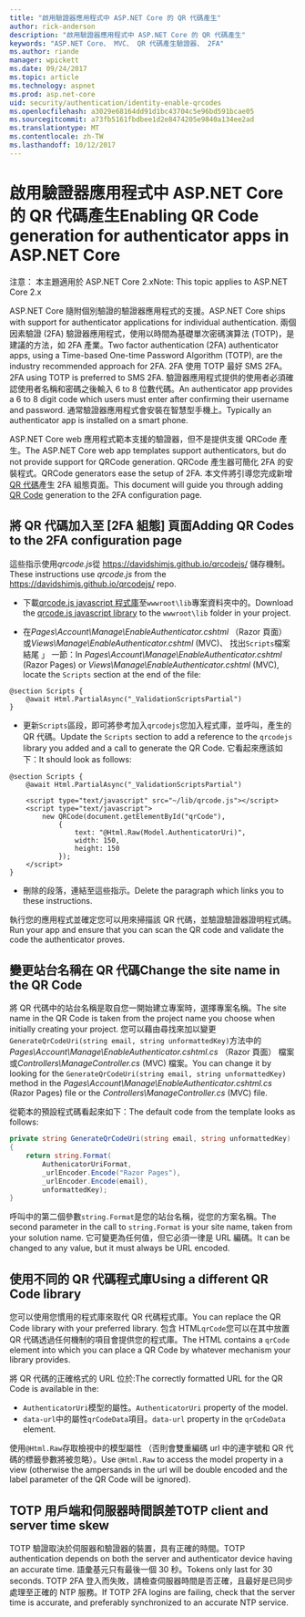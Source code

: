 ```yaml
---
title: "啟用驗證器應用程式中 ASP.NET Core 的 QR 代碼產生"
author: rick-anderson
description: "啟用驗證器應用程式中 ASP.NET Core 的 QR 代碼產生"
keywords: "ASP.NET Core、 MVC、 QR 代碼產生驗證器、 2FA"
ms.author: riande
manager: wpickett
ms.date: 09/24/2017
ms.topic: article
ms.technology: aspnet
ms.prod: asp.net-core
uid: security/authentication/identity-enable-qrcodes
ms.openlocfilehash: a3029e68164dd91d1bc43704c5e96bd591bcae05
ms.sourcegitcommit: a73fb5161fbdbee1d2e8474205e9840a134ee2ad
ms.translationtype: MT
ms.contentlocale: zh-TW
ms.lasthandoff: 10/12/2017
---
```

# <a name="enabling-qr-code-generation-for-authenticator-apps-in-aspnet-core"></a><span data-ttu-id="6f066-104">啟用驗證器應用程式中 ASP.NET Core 的 QR 代碼產生</span><span class="sxs-lookup"><span data-stu-id="6f066-104">Enabling QR Code generation for authenticator apps in ASP.NET Core</span></span>

<span data-ttu-id="6f066-105">注意： 本主題適用於 ASP.NET Core 2.x</span><span class="sxs-lookup"><span data-stu-id="6f066-105">Note: This topic applies to ASP.NET Core 2.x</span></span>

<span data-ttu-id="6f066-106">ASP.NET Core 隨附個別驗證的驗證器應用程式的支援。</span><span class="sxs-lookup"><span data-stu-id="6f066-106">ASP.NET Core ships with support for authenticator applications for individual authentication.</span></span> <span data-ttu-id="6f066-107">兩個因素驗證 (2FA) 驗證器應用程式，使用以時間為基礎單次密碼演算法 (TOTP)，是建議的方法，如 2FA 產業。</span><span class="sxs-lookup"><span data-stu-id="6f066-107">Two factor authentication (2FA) authenticator apps, using a Time-based One-time Password Algorithm (TOTP), are the industry recommended approach for 2FA.</span></span> <span data-ttu-id="6f066-108">2FA 使用 TOTP 最好 SMS 2FA。</span><span class="sxs-lookup"><span data-stu-id="6f066-108">2FA using TOTP is preferred to SMS 2FA.</span></span> <span data-ttu-id="6f066-109">驗證器應用程式提供的使用者必須確認使用者名稱和密碼之後輸入 6 to 8 位數代碼。</span><span class="sxs-lookup"><span data-stu-id="6f066-109">An authenticator app provides a 6 to 8 digit code which users must enter after confirming their username and password.</span></span> <span data-ttu-id="6f066-110">通常驗證器應用程式會安裝在智慧型手機上。</span><span class="sxs-lookup"><span data-stu-id="6f066-110">Typically an authenticator app is installed on a smart phone.</span></span>

<span data-ttu-id="6f066-111">ASP.NET Core web 應用程式範本支援的驗證器，但不是提供支援 QRCode 產生。</span><span class="sxs-lookup"><span data-stu-id="6f066-111">The ASP.NET Core web app templates support authenticators, but do not provide support for QRCode generation.</span></span> <span data-ttu-id="6f066-112">QRCode 產生器可簡化 2FA 的安裝程式。</span><span class="sxs-lookup"><span data-stu-id="6f066-112">QRCode generators ease the setup of 2FA.</span></span> <span data-ttu-id="6f066-113">本文件將引導您完成新增[QR 代碼](https://wikipedia.org/wiki/QR_code)產生 2FA 組態頁面。</span><span class="sxs-lookup"><span data-stu-id="6f066-113">This document will guide you through adding [QR Code](https://wikipedia.org/wiki/QR_code) generation to the 2FA configuration page.</span></span>

## <a name="adding-qr-codes-to-the-2fa-configuration-page"></a><span data-ttu-id="6f066-114">將 QR 代碼加入至 [2FA 組態] 頁面</span><span class="sxs-lookup"><span data-stu-id="6f066-114">Adding QR Codes to the 2FA configuration page</span></span>

<span data-ttu-id="6f066-115">這些指示使用*qrcode.js*從 https://davidshimjs.github.io/qrcodejs/ 儲存機制。</span><span class="sxs-lookup"><span data-stu-id="6f066-115">These instructions use *qrcode.js* from the https://davidshimjs.github.io/qrcodejs/ repo.</span></span>

* <span data-ttu-id="6f066-116">下載[qrcode.js javascript 程式庫](https://davidshimjs.github.io/qrcodejs/)至`wwwroot\lib`專案資料夾中的。</span><span class="sxs-lookup"><span data-stu-id="6f066-116">Download the [qrcode.js javascript library](https://davidshimjs.github.io/qrcodejs/) to the `wwwroot\lib` folder in your project.</span></span>

* <span data-ttu-id="6f066-117">在*Pages\Account\Manage\EnableAuthenticator.cshtml* （Razor 頁面） 或*Views\Manage\EnableAuthenticator.cshtml* (MVC)、 找出`Scripts`檔案結尾 」 一節：</span><span class="sxs-lookup"><span data-stu-id="6f066-117">In *Pages\Account\Manage\EnableAuthenticator.cshtml* (Razor Pages) or *Views\Manage\EnableAuthenticator.cshtml* (MVC), locate the `Scripts` section at the end of the file:</span></span>

```cshtml
@section Scripts {
    @await Html.PartialAsync("_ValidationScriptsPartial")
}
```

* <span data-ttu-id="6f066-118">更新`Scripts`區段，即可將參考加入`qrcodejs`您加入程式庫，並呼叫，產生的 QR 代碼。</span><span class="sxs-lookup"><span data-stu-id="6f066-118">Update the `Scripts` section to add a reference to the `qrcodejs` library you added and a call to generate the QR Code.</span></span> <span data-ttu-id="6f066-119">它看起來應該如下：</span><span class="sxs-lookup"><span data-stu-id="6f066-119">It should look as follows:</span></span>

```cshtml
@section Scripts {
    @await Html.PartialAsync("_ValidationScriptsPartial")

    <script type="text/javascript" src="~/lib/qrcode.js"></script>
    <script type="text/javascript">
        new QRCode(document.getElementById("qrCode"),
            {
                text: "@Html.Raw(Model.AuthenticatorUri)",
                width: 150,
                height: 150
            });
    </script>
}
```

* <span data-ttu-id="6f066-120">刪除的段落，連結至這些指示。</span><span class="sxs-lookup"><span data-stu-id="6f066-120">Delete the paragraph which links you to these instructions.</span></span>

<span data-ttu-id="6f066-121">執行您的應用程式並確定您可以用來掃描該 QR 代碼，並驗證驗證器證明程式碼。</span><span class="sxs-lookup"><span data-stu-id="6f066-121">Run your app and ensure that you can scan the QR code and validate the code the authenticator proves.</span></span>

## <a name="change-the-site-name-in-the-qr-code"></a><span data-ttu-id="6f066-122">變更站台名稱在 QR 代碼</span><span class="sxs-lookup"><span data-stu-id="6f066-122">Change the site name in the QR Code</span></span>

<span data-ttu-id="6f066-123">將 QR 代碼中的站台名稱是取自您一開始建立專案時，選擇專案名稱。</span><span class="sxs-lookup"><span data-stu-id="6f066-123">The site name in the QR Code is taken from the project name you choose when initially creating your project.</span></span> <span data-ttu-id="6f066-124">您可以藉由尋找來加以變更`GenerateQrCodeUri(string email, string unformattedKey)`方法中的*Pages\Account\Manage\EnableAuthenticator.cshtml.cs* （Razor 頁面） 檔案或*Controllers\ManageController.cs* (MVC) 檔案。</span><span class="sxs-lookup"><span data-stu-id="6f066-124">You can change it by looking for the `GenerateQrCodeUri(string email, string unformattedKey)` method in the *Pages\Account\Manage\EnableAuthenticator.cshtml.cs* (Razor Pages) file or the *Controllers\ManageController.cs* (MVC) file.</span></span> 

<span data-ttu-id="6f066-125">從範本的預設程式碼看起來如下：</span><span class="sxs-lookup"><span data-stu-id="6f066-125">The default code from the template looks as follows:</span></span>

```c#
private string GenerateQrCodeUri(string email, string unformattedKey)
{
    return string.Format(
        AuthenicatorUriFormat,
        _urlEncoder.Encode("Razor Pages"),
        _urlEncoder.Encode(email),
        unformattedKey);
}
```

<span data-ttu-id="6f066-126">呼叫中的第二個參數`string.Format`是您的站台名稱，從您的方案名稱。</span><span class="sxs-lookup"><span data-stu-id="6f066-126">The second parameter in the call to `string.Format` is your site name, taken from your solution name.</span></span> <span data-ttu-id="6f066-127">它可變更為任何值，但它必須一律是 URL 編碼。</span><span class="sxs-lookup"><span data-stu-id="6f066-127">It can be changed to any value, but it must always be URL encoded.</span></span>

## <a name="using-a-different-qr-code-library"></a><span data-ttu-id="6f066-128">使用不同的 QR 代碼程式庫</span><span class="sxs-lookup"><span data-stu-id="6f066-128">Using a different QR Code library</span></span>

<span data-ttu-id="6f066-129">您可以使用您慣用的程式庫來取代 QR 代碼程式庫。</span><span class="sxs-lookup"><span data-stu-id="6f066-129">You can replace the QR Code library with your preferred library.</span></span> <span data-ttu-id="6f066-130">包含 HTML`qrCode`您可以在其中放置 QR 代碼透過任何機制的項目會提供您的程式庫。</span><span class="sxs-lookup"><span data-stu-id="6f066-130">The HTML contains a `qrCode` element into which you can place a QR Code by whatever mechanism your library provides.</span></span>

<span data-ttu-id="6f066-131">將 QR 代碼的正確格式的 URL 位於:</span><span class="sxs-lookup"><span data-stu-id="6f066-131">The correctly formatted URL for the QR Code is available in the:</span></span>

* <span data-ttu-id="6f066-132">`AuthenticatorUri`模型的屬性。</span><span class="sxs-lookup"><span data-stu-id="6f066-132">`AuthenticatorUri` property of the model.</span></span>
* <span data-ttu-id="6f066-133">`data-url`中的屬性`qrCodeData`項目。</span><span class="sxs-lookup"><span data-stu-id="6f066-133">`data-url` property in the `qrCodeData` element.</span></span> 

<span data-ttu-id="6f066-134">使用`@Html.Raw`存取檢視中的模型屬性 （否則會雙重編碼 url 中的連字號和 QR 代碼的標籤參數將被忽略）。</span><span class="sxs-lookup"><span data-stu-id="6f066-134">Use `@Html.Raw` to access the model property in a view (otherwise the ampersands in the url will be double encoded and the label parameter of the QR Code will be ignored).</span></span>

## <a name="totp-client-and-server-time-skew"></a><span data-ttu-id="6f066-135">TOTP 用戶端和伺服器時間誤差</span><span class="sxs-lookup"><span data-stu-id="6f066-135">TOTP client and server time skew</span></span>

<span data-ttu-id="6f066-136">TOTP 驗證取決於伺服器和驗證器的裝置，具有正確的時間。</span><span class="sxs-lookup"><span data-stu-id="6f066-136">TOTP authentication depends on both the server and authenticator device having an accurate time.</span></span> <span data-ttu-id="6f066-137">語彙基元只有最後一個 30 秒。</span><span class="sxs-lookup"><span data-stu-id="6f066-137">Tokens only last for 30 seconds.</span></span> <span data-ttu-id="6f066-138">TOTP 2FA 登入而失敗，請檢查伺服器時間是否正確，且最好是已同步處理至正確的 NTP 服務。</span><span class="sxs-lookup"><span data-stu-id="6f066-138">If TOTP 2FA logins are failing, check that the server time is accurate, and preferably synchronized to an accurate NTP service.</span></span>
